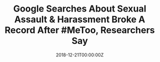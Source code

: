 ---
date: '2018-12-21T00:00:00Z'
external_link: https://web.archive.org/web/20210616051155/https://www.bustle.com/p/google-searches-about-sexual-assault-harassment-broke-a-record-after-metoo-researchers-say-15561117
image:
  focal_point: Smart
original_link: https://www.bustle.com/p/google-searches-about-sexual-assault-harassment-broke-a-record-after-metoo-researchers-say-15561117
summary: 'Moreover, after actress Alyssa Milano''s #MeToo tweet went viral in October
  2017, #MeToo has caused Google searches about sexual assault to shatter records
  and reach an all-time high. Last October, The New York Times broke the news that
  Weinstein had faced numerous sexual assault allegations over the years, and that
  he had paid off his accusers. Following the Weinstein scandal, researchers from
  Harvard Medical School and UC San Diego took a look at Google search rates for sexual
  harassment and sexual assault before and after Milano''s #MeToo tweet. Researchers
  also discovered a 51 percent increase in searches about preventive training for
  sexual harassment and assault, and a 30 percent increase in searches about reporting
  cases of sexual violence. Specifically, in the eight months after Milano''s #MeToo
  tweet, researchers found that there had been 40 to 54 million Google searches about
  understanding, preventing, and reporting sexual harassment and assault.'
title: 'Google Searches About Sexual Assault & Harassment Broke A Record After #MeToo,
  Researchers Say'
---